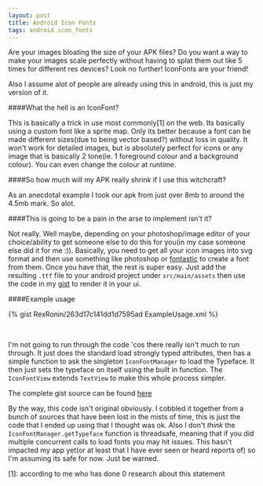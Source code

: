 ```yaml
---
layout: post
title: Android Icon Fonts
tags: android icon_fonts
---
```


Are your images bloating the size of your APK files? Do you want a way to make your images scale perfectly without having to splat them out like 5 times for different res devices? Look no further! IconFonts are your friend!

Also I assume alot of people are already using this in android, this is just my version of it.

####What the hell is an IconFont?

This is basically a trick in use most commonly[1] on the web. Its basically using a custom font like a sprite map. Only its better because a font can be made different sizes(due to being vector based?) without loss in quality. It won't work for detailed images, but is absolutely perfect for icons or any image that is basically 2 tone(ie. 1 foreground colour and a background colour). You can even change the colour at runtime. 

####So how much will my APK really shrink if I use this witchcraft?

As an anecdotal example I took our apk from just over 8mb to around the 4.5mb mark. So alot. 

####This is going to be a pain in the arse to implement isn't it?

Not really. Well maybe, depending on your photoshop/image editor of your choice/ability to get someone else to do this for you(in my case someone else did it for me :)). Basically, you need to get all your icon images into svg format and then use something like photoshop or [fontastic](http://fontastic.me/) to create a font from them. Once you have that, the rest is super easy. Just add the resulting `.ttf` file to your android project under `src/main/assets` then use the code in my [gist](https://gist.github.com/RexRonin/263d17c141dd1d7595ad) to render it in your ui. 

####Example usage

{% gist RexRonin/263d17c141dd1d7595ad ExampleUsage.xml %}

<br/>

I'm not going to run through the code 'cos there really isn't much to run through. It just does the standard load strongly typed attributes, then has a simple function to ask the singleton `IconFontManager` to load the Typeface. It then just sets the typeface on itself using the built in function. The `IconFontView` extends `TextView` to make this whole process simpler. 

The complete gist source can be found [here](https://gist.github.com/RexRonin/263d17c141dd1d7595ad)

By the way, this code isn't original obviously. I cobbled it together from a bunch of sources that have been lost in the mists of time, this is just the code that I ended up using that I thought was ok. Also I don't *think* the `IconFontManager.getTypeface` function is threadsafe, meaning that if you did multiple concurrent calls to load fonts you may hit issues. This hasn't impacted my app yet(or at least that I have ever seen or heard reports of) so I'm assuming its safe for now. Just be warned.

[1]: according to me who has done 0 research about this statement